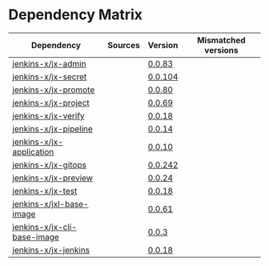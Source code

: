 # Dependency Matrix

Dependency | Sources | Version | Mismatched versions
---------- | ------- | ------- | -------------------
[jenkins-x/jx-admin](https://github.com/jenkins-x/jx-admin) |  | [0.0.83](https://github.com/jenkins-x/jx-admin/releases/tag/v0.0.83) | 
[jenkins-x/jx-secret](https://github.com/jenkins-x/jx-secret) |  | [0.0.104](https://github.com/jenkins-x/jx-secret/releases/tag/v0.0.104) | 
[jenkins-x/jx-promote](https://github.com/jenkins-x/jx-promote) |  | [0.0.80](https://github.com/jenkins-x/jx-promote/releases/tag/v0.0.80) | 
[jenkins-x/jx-project](https://github.com/jenkins-x/jx-project) |  | [0.0.69](https://github.com/jenkins-x/jx-project/releases/tag/v0.0.69) | 
[jenkins-x/jx-verify](https://github.com/jenkins-x/jx-verify) |  | [0.0.18](https://github.com/jenkins-x/jx-verify/releases/tag/v0.0.18) | 
[jenkins-x/jx-pipeline](https://github.com/jenkins-x/jx-pipeline) |  | [0.0.14](https://github.com/jenkins-x/jx-pipeline/releases/tag/v0.0.14) | 
[jenkins-x/jx-application](https://github.com/jenkins-x/jx-application) |  | [0.0.10](https://github.com/jenkins-x/jx-application/releases/tag/v0.0.10) | 
[jenkins-x/jx-gitops](https://github.com/jenkins-x/jx-gitops) |  | [0.0.242](https://github.com/jenkins-x/jx-gitops/releases/tag/v0.0.242) | 
[jenkins-x/jx-preview](https://github.com/jenkins-x/jx-preview) |  | [0.0.24](https://github.com/jenkins-x/jx-preview/releases/tag/v0.0.24) | 
[jenkins-x/jx-test](https://github.com/jenkins-x/jx-test) |  | [0.0.18](https://github.com/jenkins-x/jx-test/releases/tag/v0.0.18) | 
[jenkins-x/jxl-base-image](https://github.com/jenkins-x/jxl-base-image) |  | [0.0.61]() | 
[jenkins-x/jx-cli-base-image](https://github.com/jenkins-x/jx-cli-base-image) |  | [0.0.3]() | 
[jenkins-x/jx-jenkins](https://github.com/jenkins-x/jx-jenkins) |  | [0.0.18](https://github.com/jenkins-x/jx-jenkins/releases/tag/v0.0.18) | 

